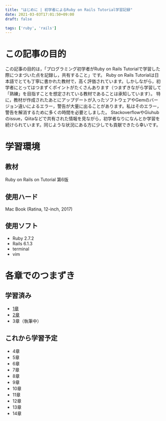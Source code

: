 ```yaml
---
title: "はじめに | 初学者によるRuby on Rails Tutorial学習記録"
date: 2021-03-03T17:01:50+09:00
draft: false

tags: ['ruby', 'rails']
---
```

# この記事の目的
この記事の目的は，「プログラミング初学者がRuby on Rails Tutorialで学習した際につまづいた点を記録し，共有すること」です。
Ruby on Rails Tutorialは日本語でとても丁寧に書かれた教材で，高く評価されています。しかしながら，初学者にとってはつまずくポイントがたくさんあります（つまずきながら学習して「熟練」を目指すことを想定されている教材であることは承知しています）。
特に，教材が作成されたあとにアップデートが入ったソフトウェアやGemのバージョン違いによるエラー，警告が大量に出ることがあります。私はそのエラー，警告を解消するために多くの時間を必要としました。
StackoverflowやGiuhubのissue，Qiitaなどで共有された情報を見ながら，初学者なりになんとか学習を続けられています。同じような状況にある方に少しでも貢献できたら幸いです。

# 学習環境
## 教材
Ruby on Rails on Tutorial 第6版
## 使用ハード
Mac Book (Ratina, 12-inch, 2017)
## 使用ソフト
* Ruby 2.7.2
* Rails 6.1.3
* terminal
* vim

# 各章でのつまずき
## 学習済み
* [1章](https://ebisenttt.github.io/blog/article/ruby_on_rails_tutorial_1/)
* [2章](https://ebisenttt.github.io/blog/article/ruby_on_rails_tutorial_2/)
* 3章（執筆中）
## これから学習予定
* 4章
* 5章
* 6章
* 7章
* 8章
* 9章
* 10章
* 11章
* 12章
* 13章
* 14章
